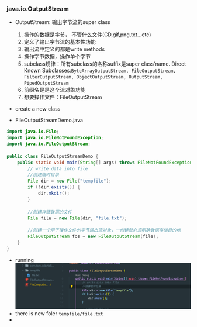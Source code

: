 ### java.io.OutputStream
- OutputStream: 输出字节流的super class
    1. 操作的数据是字节， 不管什么文件(CD,gif,png,txt...etc)
    2. 定义了输出字节流的基本性功能
    3. 输出流中定义的都是write methods
    4. 操作字节数据，操作单个字节
    5. subclass规律：所有subclass的名称suffix是super class'name. Direct Known Subclasses:`ByteArrayOutputStream, FileOutputStream, FilterOutputStream, ObjectOutputStream, OutputStream, PipedOutputStream`
    6. 前缀名是是这个流对象功能
    7. 想要操作文件：FileOutputStream

- create a new class
- FileOutputStreamDemo.java
```java
import java.io.File;
import java.io.FileNotFoundException;
import java.io.FileOutputStream;

public class FileOutputStreamDemo {
    public static void main(String[] args) throws FileNotFoundException {
        // write data into file
        //创建临时目录
        File dir = new File("tempfile");
        if (!dir.exists()) {
            dir.mkdir();
        }

        //创建存储数据的文件
        File file = new File(dir, "file.txt");

        //创建一个用于操作文件的字节输出流对象，一创建就必须明确数据存储目的地
        FileOutputStream fos = new FileOutputStream(file);   
    }
}
```
- running
![](img/2019-12-29-11-12-25.png)
- there is new foler `tempfile/file.txt`
- 